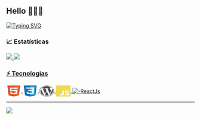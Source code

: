 ## Hello 🙋🏻‍♀️

<a href="https://git.io/typing-svg"><img src="https://readme-typing-svg.demolab.com?font=Fira+Code&weight=600&size=25&duration=1099&pause=1099&color=0489B1C&width=500&height=80&lines=Welcome+to+my+GitHub+%3A)" alt="Typing SVG" /></a>

### 📈 Estatísticas

 <div>
  <a href="https://github.com/fernandanovello">
  <img height="150em" src="https://github-readme-stats.vercel.app/api?username=fernandanovello&show_icons=true&theme=github_dark&include_all_commits=true&count_private=true"/>
  <img height="150em" src="https://github-readme-stats.vercel.app/api/top-langs/?username=fernandanovello&layout=compact&langs_count=7&theme=github_dark"/>
</div>
 
### ⚡ Tecnologias
<div style="display: inline_block">
  <img align="center" alt="-HTML" height="30" width="40" src="https://raw.githubusercontent.com/devicons/devicon/master/icons/html5/html5-original.svg">
  <img align="center" alt="-CSS" height="30" width="40" src="https://raw.githubusercontent.com/devicons/devicon/master/icons/css3/css3-original.svg">
  <img align="center" alt="-WordPress" height="30" width="40" src="https://raw.githubusercontent.com/devicons/devicon/master/icons/wordpress/wordpress-plain.svg">
  <img align="center" alt="-JS" height="30" width="40" src="https://raw.githubusercontent.com/devicons/devicon/master/icons/javascript/javascript-plain.svg">
  <img align="center" alt="-ReactJs"  height="30" width="40" src="https://avatars2.githubusercontent.com/u/16929016?s=500&v=4" align="center" alt="React Brasil Logo" />
</div>
 <hr>
<div> 
  <a href="https://www.linkedin.com/in/fernanda-novello-905121b4/" target="_blank"><img src="https://img.shields.io/badge/-LinkedIn-%230077B5?style=for-the-badge&logo=linkedin&logoColor=white" target="_blank"></a>  
</div>


<!--
**fernandanovello/fernandanovello** is a ✨ _special_ ✨ repository because its `README.md` (this file) appears on your GitHub profile.

Here are some ideas to get you started:

- 🔭 I’m currently working on ...
- 🌱 I’m currently learning ...
- 👯 I’m looking to collaborate on ...
- 🤔 I’m looking for help with ...
- 💬 Ask me about ...
- 📫 How to reach me: ...
- 😄 Pronouns: ...
- ⚡ Fun fact: ...
-->
